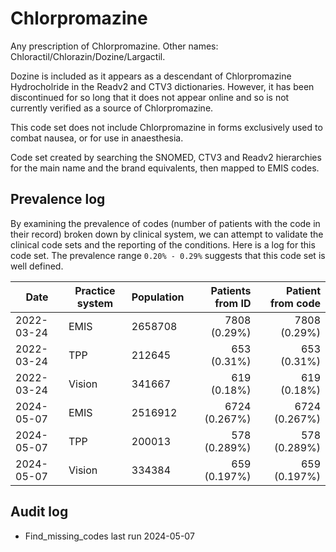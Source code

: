 # Chlorpromazine

Any prescription of Chlorpromazine. Other names: Chloractil/Chlorazin/Dozine/Largactil.

Dozine is included as it appears as a descendant of Chlorpromazine Hydrocholride in the Readv2 and CTV3 dictionaries. However, it has been discontinued for so long that it does not appear online and so is not currently verified as a source of Chlorpromazine.

This code set does not include Chlorpromazine in forms exclusively used to combat nausea, or for use in anaesthesia.

Code set created by searching the SNOMED, CTV3 and Readv2 hierarchies for the main name and the brand equivalents, then mapped to EMIS codes.

## Prevalence log

By examining the prevalence of codes (number of patients with the code in their record) broken down by clinical system, we can attempt to validate the clinical code sets and the reporting of the conditions. Here is a log for this code set. The prevalence range `0.20% - 0.29%` suggests that this code set is well defined.

| Date       | Practice system | Population | Patients from ID | Patient from code |
| ---------- | --------------- | ---------- | ---------------: | ----------------: |
| 2022-03-24 | EMIS            | 2658708    |     7808 (0.29%) |      7808 (0.29%) |
| 2022-03-24 | TPP             | 212645     |      653 (0.31%) |       653 (0.31%) |
| 2022-03-24 | Vision          | 341667     |      619 (0.18%) |       619 (0.18%) |
| 2024-05-07 | EMIS            | 2516912    |    6724 (0.267%) |     6724 (0.267%) |
| 2024-05-07 | TPP             | 200013     |     578 (0.289%) |      578 (0.289%) |
| 2024-05-07 | Vision          | 334384     |     659 (0.197%) |      659 (0.197%) |

## Audit log

- Find_missing_codes last run 2024-05-07
